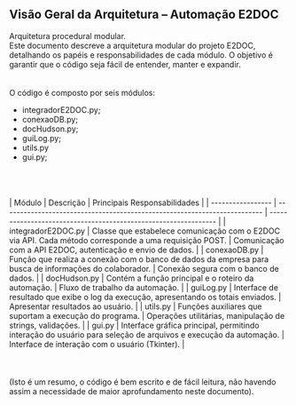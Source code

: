 ## Visão Geral da Arquitetura – Automação E2DOC

Arquitetura procedural modular.\
Este documento descreve a arquitetura modular do projeto E2DOC, detalhando os papéis e responsabilidades de cada módulo. O objetivo é garantir que o código seja fácil de entender, manter e expandir.
<br/>
<br/>
<br/>
O código é composto por seis módulos:
- integradorE2DOC.py;
- conexaoDB.py;
- docHudson.py;
- guiLog.py;
- utils.py
- gui.py;
<br/>
<br/>
<br/>
| Módulo            | Descrição                                                                 | Principais Responsabilidades                                    |
| ----------------- | ------------------------------------------------------------------------- | --------------------------------------------------------------- |
| integradorE2DOC.py | Classe que estabelece comunicação com o E2DOC via API. Cada método corresponde a uma requisição POST. | Comunicação com a API E2DOC, autenticação e envio de dados.     |
| conexaoDB.py      | Função que realiza a conexão com o banco de dados da empresa para busca de informações do colaborador. | Conexão segura com o banco de dados.                             |
| docHudson.py      | Contém a função principal e o roteiro da automação.                      | Fluxo de trabalho da automação.                                  |
| guiLog.py         | Interface de resultado que exibe o log da execução, apresentando os totais enviados. | Apresentar resultados ao usuário.                                |
| utils.py          | Funções auxiliares que suportam a execução do programa.                  | Operações utilitárias, manipulação de strings, validações.       |
| gui.py            | Interface gráfica principal, permitindo interação do usuário para seleção de arquivos e execução da automação. | Interface de interação com o usuário (Tkinter).                  |

<br/>
<br/>
<br/>
<br/>
(Isto é um resumo, o código é bem escrito e de fácil leitura, não havendo assim a necessidade de maior aprofundamento neste documento).
